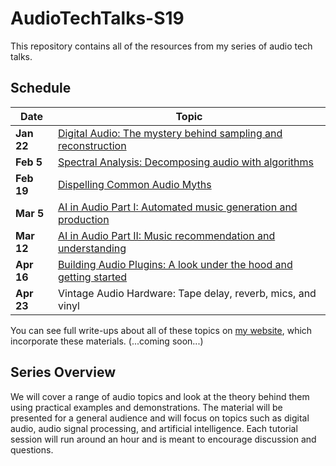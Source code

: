 # AudioTechTalks-S19

This repository contains all of the resources from my series of audio tech talks. 

## Schedule
| Date  |     Topic                                              | 
|--------|------------------------------------------------------------------------|
| **Jan 22** | [Digital Audio: The mystery behind sampling and reconstruction](https://csteinmetz1.github.io/AudioTechTalks-S19/slides/digital_audio.html)     |
| **Feb 5**  | [Spectral Analysis: Decomposing audio with algorithms](https://csteinmetz1.github.io/AudioTechTalks-S19/slides/spectral_analysis.html)          |
| **Feb 19** | [Dispelling Common Audio Myths](https://csteinmetz1.github.io/AudioTechTalks-S19/slides/audio_myths.html)                                       |
| **Mar 5**  | [AI in Audio Part I: Automated music generation and production](https://csteinmetz1.github.io/AudioTechTalks-S19/slides/ai_in_audio_part1.html) | 
| **Mar 12** | [AI in Audio Part II:  Music recommendation and understanding](https://csteinmetz1.github.io/AudioTechTalks-S19/slides/ai_in_audio_part2.html)  |
| **Apr 16** | [Building Audio Plugins: A look under the hood and getting started](https://csteinmetz1.github.io/AudioTechTalks-S19/slides/audio_plugins.html)      |
| **Apr 23** | Vintage Audio Hardware: Tape delay, reverb, mics, and vinyl            |

You can see full write-ups about all of these topics on [my website](https://christiansteinmetz.com), which incorporate these materials. (...coming soon...)


## Series Overview
We will cover a range of audio topics and look at the theory behind them using practical examples and demonstrations. The material will be presented for a general audience and will focus on topics such as digital audio, audio signal processing, and artificial intelligence. Each tutorial session will run around an hour and is meant to encourage discussion and questions. 

